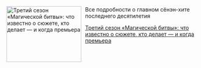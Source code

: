 <!--2025-09-02 11:45:26-->
<div class="yb">
  <div class="rss kino_kino"><a href="https://www.kino-teatr.ru/kino/news/y2025/9-2/38833/" title="Третий сезон «Магической битвы»: что известно о сюжете, кто делает — и когда премьера"><img src="https://www.kino-teatr.ru/news/3/3/38833/poster.jpg" width="196" height="147" align="left" hspace="5" style="margin: 0px 10px 0px 5px" alt="Третий сезон «Магической битвы»: что известно о сюжете, кто делает — и когда премьера"/></a>Все подробности о главном сёнэн-хите последнего десятилетия <p class="titl"><a href="https://www.kino-teatr.ru/kino/news/y2025/9-2/38833/">Третий сезон «Магической битвы»: что известно о сюжете, кто делает — и когда премьера</a></p></div>
</div>
